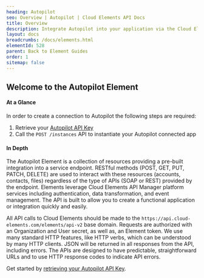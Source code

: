 ```yaml
---
heading: Autopilot
seo: Overview | Autopilot | Cloud Elements API Docs
title: Overview
description: Integrate Autopilot into your application via the Cloud Elements APIs.
layout: docs
breadcrumbs: /docs/elements.html
elementId: 528
parent: Back to Element Guides
order: 1
sitemap: false
---
```


## Welcome to the Autopilot Element


#### At a Glance

In order to create a connection to Autopilot the following steps are required:

1. Retrieve your [Autopilot API Key](autopilot-endpoint-setup.html)
2. Call the `POST /instances` API to instantiate your Autopilot connected app

#### In Depth

The Autopilot Element is a collection of resources providing a pre-built integration into a service endpoint. RESTful methods (POST, GET, PUT, PATCH, DELETE) are used to interact with these resources (accounts, contacts, files) regardless of the type of APIs (SOAP or REST) provided by the endpoint. Elements leverage Cloud Elements API Manager platform services including authentication, data transformation, and event management.  The API is built to allow you to create a functional application or integration quickly and easily.

All API calls to Cloud Elements should be made to the `https://api.cloud-elements.com/elements/api-v2` base domain. Requests are authorized with an Organization and User secret, as well as, an Element token.  We use many standard HTTP features, like HTTP verbs, which can be understood by many HTTP clients. JSON will be returned in all responses from the API, including errors. The APIs are designed to have predictable, straightforward URLs and to use HTTP response codes to indicate API errors.

Get started by [retrieving your Autopilot API Key](autopilot-endpoint-setup.html).
